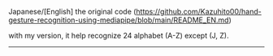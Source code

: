 Japanese/[English] the original code 
(https://github.com/Kazuhito00/hand-gesture-recognition-using-mediapipe/blob/main/README_EN.md)

with my version, it help recognize 24 alphabet (A-Z) except (J, Z).

---

